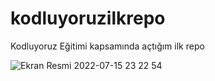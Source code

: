 # kodluyoruzilkrepo
Kodluyoruz Eğitimi kapsamında açtığım ilk repo


![Ekran Resmi 2022-07-15 23 22 54](https://user-images.githubusercontent.com/79194321/179307831-175d4b8b-b75f-404b-8ca2-efa2319116e4.png)

